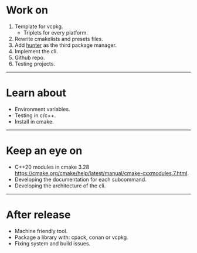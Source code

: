 # Work on
1. Template for vcpkg.
	- Triplets for every platform.
2. Rewrite cmakelists and presets files. 
3. Add [hunter](https://github.com/cpp-pm/hunter) as the third package manager. 
4. Implement the cli.
5. Github repo.
6. Testing projects.
---
# Learn about
- Environment variables.
- Testing in c/c++.
- Install in cmake.
---
# Keep an eye on
- C++20 modules in cmake 3.28 https://cmake.org/cmake/help/latest/manual/cmake-cxxmodules.7.html.
- Developing the documentation for each subcommand.
- Developing the architecture of the cli.
---
# After release
- Machine friendly tool.
- Package a library with: cpack, conan or vcpkg.
- Fixing system and build issues.
 
 
